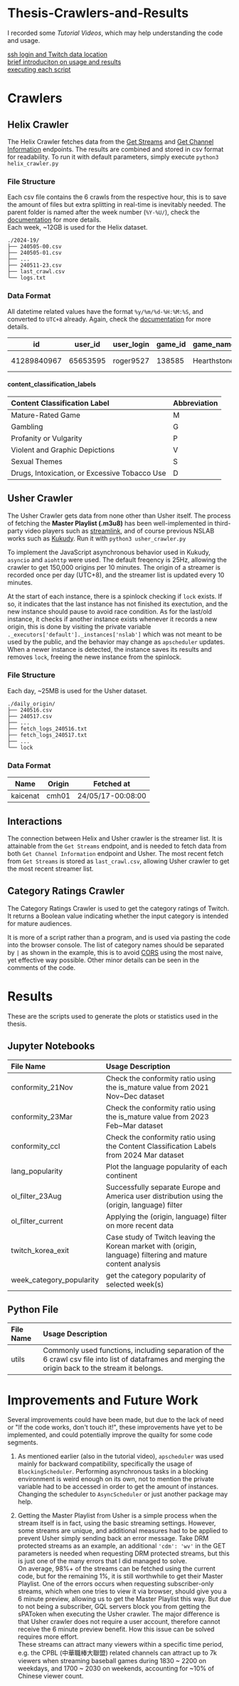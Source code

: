 # Thesis-Crawlers-and-Results
I recorded some *Tutorial Videos*, which may help understanding the code and usage.

[ssh login and Twitch data location](https://youtu.be/-39Zo2kNJss)\
[brief introduciton on usage and results](https://youtu.be/4GHOwzDkVVY)\
[executing each script](https://youtu.be/pujqppMHNxE)


# Crawlers

## Helix Crawler
The Helix Crawler fetches data from the [Get Streams](https://dev.twitch.tv/docs/api/reference/#get-streams) and [Get Channel Information](https://dev.twitch.tv/docs/api/reference/#get-channel-information) endpoints. The results are combined and stored in csv format for readability. To run it with default parameters, simply execute `python3 helix_crawler.py`

### File Structure
Each csv file contains the 6 crawls from the respective hour, this is to save the amount of files but extra splitting in real-time is inevitably needed. The parent folder is named after the week number (`%Y-%U/`), check the [documentation](https://docs.python.org/3/library/datetime.html#strftime-and-strptime-behavior) for more details.\
Each week, ~12GB is used for the Helix dataset.

```
./2024-19/
├── 240505-00.csv
├── 240505-01.csv
├── ...
├── 240511-23.csv
├── last_crawl.csv
└── logs.txt
```
### Data Format
All datetime related values have the format `%y/%m/%d-%H:%M:%S`, and converted to `UTC+8` already. Again, check the [documentation](https://docs.python.org/3/library/datetime.html#strftime-and-strptime-behavior) for more details.

|id|user_id|user_login|game_id|game_name|viewer_count|started_at|language|is_mature|crawl_started_at|crawl_ended_at|content_classification_labels|
|-|-|-|-|-|-|-|-|-|-|-|-|
|41289840967|65653595|roger9527|138585|Hearthstone|8919|24/05/11-21:42:34|zh|False|24/05/11-23:00:00|24/05/11-23:03:51|GPSV|
#### content_classification_labels
|Content Classification Label|Abbreviation|
|:-|-|
|Mature-Rated Game|M|
|Gambling|G|
|Profanity or Vulgarity|P|
|Violent and Graphic Depictions|V|
|Sexual Themes|S|
|Drugs, Intoxication, or Excessive Tobacco Use|D|

## Usher Crawler

The Usher Crawler gets data from none other than Usher itself. The process of fetching the **Master Playlist (.m3u8)** has been well-implemented in third-party video players such as [streamlink](https://github.com/streamlink/streamlink), and of course previous NSLAB works such as [Kukudy](https://github.com/hy-chou/kukudy). Run it with `python3 usher_crawler.py`

To implement the JavaScript asynchronous behavior used in Kukudy, `asyncio` and `aiohttp` were used. The default freqency is 25Hz, allowing the crawler to get 150,000 origins per 10 minutes. The origin of a streamer is recorded once per day (UTC+8), and the streamer list is updated every 10 minutes.

At the start of each instance, there is a spinlock checking if `lock` exists. If so, it indicates that the last instance has not finished its exectution, and the new instance should pause to avoid race condition. As for the last/old instance, it checks if another instance exists whenever it records a new origin, this is done by visiting the private variable `._executors['default']._instances['nslab']` which was not meant to be used by the public, and the behavior may change as `apscheduler` updates. When a newer instance is detected, the instance saves its results and removes `lock`, freeing the newe instance from the spinlock.

### File Structure
Each day, ~25MB is used for the Usher dataset.

```
./daily_origin/
├── 240516.csv
├── 240517.csv
├── ...
├── fetch_logs_240516.txt
├── fetch_logs_240517.txt
├── ...
└── lock
```
### Data Format
|Name|Origin|Fetched at|
|-|-|-|
|kaicenat|cmh01|24/05/17-00:08:00|

## Interactions
The connection between Helix and Usher crawler is the streamer list. It is attainable from the `Get Streams` endpoint, and is needed to fetch data from both `Get Channel Information` endpoint and Usher. The most recent fetch from `Get Streams` is stored as `last_crawl.csv`, allowing Usher crawler to get the most recent streamer list.

## Category Ratings Crawler

The Category Ratings Crawler is used to get the category ratings of Twitch. It returns a Boolean value indicating whether the input category is intended for mature audiences.

It is more of a script rather than a program, and is used via pasting the code into the browser console. The list of category names should be separated by `|` as shown in the example, this is to avoid [CORS](https://developer.mozilla.org/en-US/docs/Web/HTTP/CORS) using the most naive, yet effective way possible. Other minor details can be seen in the comments of the code.


# Results

These are the scripts used to generate the plots or statistics used in the thesis. 

## Jupyter Notebooks
|File Name|Usage Description|
|:-|:-|
|conformity_21Nov|Check the conformity ratio using the is_mature value from 2021 Nov~Dec dataset|
|conformity_23Mar|Check the conformity ratio using the is_mature value from 2023 Feb~Mar dataset|
|conformity_ccl|Check the conformity ratio using the Content Classification Labels from 2024 Mar dataset|
|lang_popularity|Plot the language popularity of each continent|
|ol_filter_23Aug|Successfully separate Europe and America user distribution using the (origin, language) filter|
|ol_filter_current|Applying the (origin, language) filter on more recent data|
|twitch_korea_exit|Case study of Twitch leaving the Korean market with (origin, language) filtering and mature content analysis|
|week_category_popularity|get the category popularity of selected week(s)|

## Python File
|File Name|Usage Description|
|:-|:-|
|utils|Commonly used functions, including separation of the 6 crawl csv file into list of dataframes and merging the origin back to the stream it belongs.| 

# Improvements and Future Work

Several improvements could have been made, but due to the lack of need or "If the code works, don't touch it!", these improvements have yet to be implemented, and could potentially improve the quailty for some code segments.

1. As mentioned earlier (also in the tutorial video), `apscheduler` was used mainly for backward compatibility, specifically the usage of `BlockingScheduler`. Performing asynchronous tasks in a blocking environment is weird enough on its own, not to mention the private variable had to be accessed in order to get the amount of instances. Changing the scheduler to `AsyncScheduler` or just another package may help.

2. Getting the Master Playlist from Usher is a simple process when the stream itself is in fact, using the basic streaming settings. However, some streams are unique, and additional measures had to be applied to prevent Usher simply sending back an error message. Take DRM protected streams as an example, an additional `'cdm': 'wv'` in the GET parameters is needed when requesting DRM protected streams, but this is just one of the many errors that I did managed to solve. \
On average, 98%+ of the streams can be fetched using the current code, but for the remaining 1%, it is still worthwhile to get their Master Playlist. One of the errors occurs when requesting subscriber-only streams, which when one tries to view it via browser, should give you a 6 minute preview, allowing us to get the Master Playlist this way. But due to not being a subscriber, GQL servers block you from getting the sPAToken when executing the Usher crawler. The major difference is that Usher crawler does not require a user account, therefore cannot receive the 6 minute preview benefit. How this issue can be solved requires more effort.\
These streams can attract many viewers within a specific time period, e.g. the CPBL (中華職棒大聯盟) related channels can attract up to 7k viewers when streaming baseball games during 1830 ~ 2200 on weekdays, and 1700 ~ 2030 on weekends, accounting for ~10% of Chinese viewer count.
